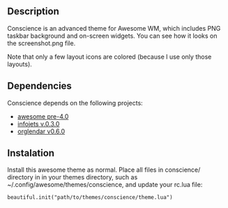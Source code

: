 ## Description ##

Conscience is an advanced theme for Awesome WM, which includes PNG
taskbar background and on-screen widgets. You can see how it looks on
the screenshot.png file.

Note that only a few layout icons are colored (because I use only
those layouts).

## Dependencies ##

Conscience depends on the following projects:

* [awesome pre-4.0](http://git.naquadah.org/awesome.git)
* [infojets v.0.3.0](https://github.com/alexander-yakushev/infojets)
* [orglendar v0.6.0](https://github.com/alexander-yakushev/Orglendar)

## Instalation ##

Install this awesome theme as normal. Place all files in conscience/
directory in in your themes directory, such as ~/.config/awesome/themes/conscience, and update your 
rc.lua file:

    beautiful.init("path/to/themes/conscience/theme.lua")

